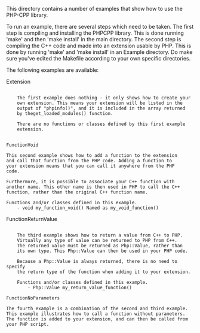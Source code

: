 This directory contains a number of examples that show how to use the
PHP-CPP library. 

To run an example, there are several steps which need to be taken. 
The first step is compiling and installing the PHPCPP library. This is
done running 'make' and then 'make install' in the main directory.
The second step is compiling the C++ code and made into an extension 
usable by PHP. This is done by running 'make' and 'make install' 
in an Example directory. Do make sure you've edited the Makefile
according to your own specific directories.

The following examples are available:


Extension
~~~~~~~~~

	The first example does nothing - it only shows how to create your
	own extension. This means your extension will be listed in the 
	output of "phpinfo()", and it is included in the array returned 
	by theget_loaded_modules() function.
	
	There are no functions or classes defined by this first example
	extension.
	
	
FunctionVoid
~~~~~~~~~~~~

	This second example shows how to add a function to the extension 
	and call that function from the PHP code. Adding a function to 
	your extension means that you can call it anywhere from the PHP 
	code.
	
	Furthermore, it is possible to associate your C++ function with 
	another name. This other name is then used in PHP to call the C++ 
	function, rather than the original C++ function name.
	
	Functions and/or classes defined in this example.
		- void my_function_void() Named as my_void_function()
	
FunctionReturnValue
~~~~~~~~~~~~~~~~~~~

	The third example shows how to return a value from C++ to PHP. 
	Virtually any type of value can be returned to PHP from C++.
	The returned value must be returned as Php::Value, rather than
	its own type. This Php::Value can then be used in your PHP code.
	
	Because a Php::Value is always returned, there is no need to specify
	the return type of the function when adding it to your extension.
	
	Functions and/or classes defined in this example.
		- Php::Value my_return_value_function()
		
FunctionNoParameters
~~~~~~~~~~~~~~~~~~~~

	The fourth example is a combination of the second and third example.
	This example illustrates how to call a function without parameters.
	The function is added to your extension, and can then be called from
	your PHP script.
	
